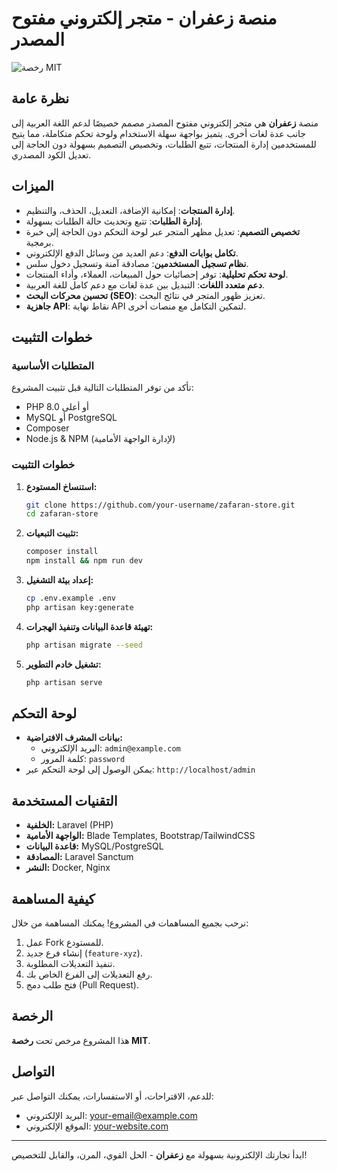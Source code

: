 # منصة زعفران - متجر إلكتروني مفتوح المصدر

![رخصة MIT](https://img.shields.io/badge/License-MIT-green.svg)

## نظرة عامة
منصة **زعفران** هي متجر إلكتروني مفتوح المصدر مصمم خصيصًا لدعم اللغة العربية إلى جانب عدة لغات أخرى. يتميز بواجهة سهلة الاستخدام ولوحة تحكم متكاملة، مما يتيح للمستخدمين إدارة المنتجات، تتبع الطلبات، وتخصيص التصميم بسهولة دون الحاجة إلى تعديل الكود المصدري.

## الميزات
- **إدارة المنتجات**: إمكانية الإضافة، التعديل، الحذف، والتنظيم.
- **إدارة الطلبات**: تتبع وتحديث حالة الطلبات بسهولة.
- **تخصيص التصميم**: تعديل مظهر المتجر عبر لوحة التحكم دون الحاجة إلى خبرة برمجية.
- **تكامل بوابات الدفع**: دعم العديد من وسائل الدفع الإلكتروني.
- **نظام تسجيل المستخدمين**: مصادقة آمنة وتسجيل دخول سلس.
- **لوحة تحكم تحليلية**: توفر إحصائيات حول المبيعات، العملاء، وأداء المنتجات.
- **دعم متعدد اللغات**: التبديل بين عدة لغات مع دعم كامل للغة العربية.
- **تحسين محركات البحث (SEO)**: تعزيز ظهور المتجر في نتائج البحث.
- **جاهزية API**: نقاط نهاية API لتمكين التكامل مع منصات أخرى.

## خطوات التثبيت
### المتطلبات الأساسية
تأكد من توفر المتطلبات التالية قبل تثبيت المشروع:
- PHP 8.0 أو أعلى
- MySQL أو PostgreSQL
- Composer
- Node.js & NPM (لإدارة الواجهة الأمامية)

### خطوات التثبيت
1. **استنساخ المستودع:**
   ```sh
   git clone https://github.com/your-username/zafaran-store.git
   cd zafaran-store
   ```
2. **تثبيت التبعيات:**
   ```sh
   composer install
   npm install && npm run dev
   ```
3. **إعداد بيئة التشغيل:**
   ```sh
   cp .env.example .env
   php artisan key:generate
   ```
4. **تهيئة قاعدة البيانات وتنفيذ الهجرات:**
   ```sh
   php artisan migrate --seed
   ```
5. **تشغيل خادم التطوير:**
   ```sh
   php artisan serve
   ```

## لوحة التحكم
- **بيانات المشرف الافتراضية:**
  - البريد الإلكتروني: `admin@example.com`
  - كلمة المرور: `password`
- يمكن الوصول إلى لوحة التحكم عبر: `http://localhost/admin`

## التقنيات المستخدمة
- **الخلفية:** Laravel (PHP)
- **الواجهة الأمامية:** Blade Templates, Bootstrap/TailwindCSS
- **قاعدة البيانات:** MySQL/PostgreSQL
- **المصادقة:** Laravel Sanctum
- **النشر:** Docker, Nginx

## كيفية المساهمة
نرحب بجميع المساهمات في المشروع! يمكنك المساهمة من خلال:
1. عمل Fork للمستودع.
2. إنشاء فرع جديد (`feature-xyz`).
3. تنفيذ التعديلات المطلوبة.
4. رفع التعديلات إلى الفرع الخاص بك.
5. فتح طلب دمج (Pull Request).

## الرخصة
هذا المشروع مرخص تحت **رخصة MIT**.

## التواصل
للدعم، الاقتراحات، أو الاستفسارات، يمكنك التواصل عبر:
- البريد الإلكتروني: your-email@example.com
- الموقع الإلكتروني: [your-website.com](http://your-website.com)

---
ابدأ تجارتك الإلكترونية بسهولة مع **زعفران** - الحل القوي، المرن، والقابل للتخصيص!

